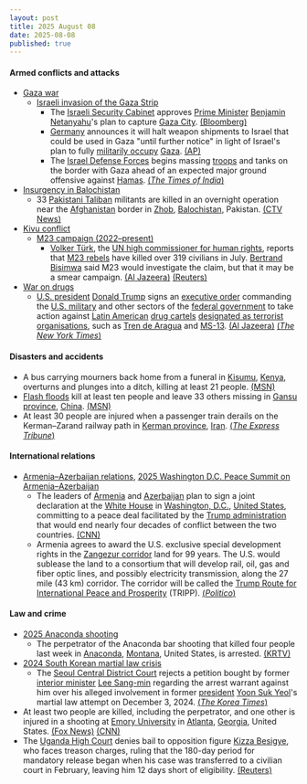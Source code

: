 ```yaml
---
layout: post
title: 2025 August 08
date: 2025-08-08
published: true
---
```



#### Armed conflicts and attacks

* [Gaza war](https://en.wikipedia.org/wiki/Gaza_war "Gaza war")
  * [Israeli invasion of the Gaza Strip](https://en.wikipedia.org/wiki/Israeli_invasion_of_the_Gaza_Strip "Israeli invasion of the Gaza Strip")
    * The [Israeli Security Cabinet](https://en.wikipedia.org/wiki/Security_Cabinet_of_Israel "Security Cabinet of Israel") approves [Prime Minister](https://en.wikipedia.org/wiki/Prime_Minister_of_Israel "Prime Minister of Israel") [Benjamin Netanyahu](https://en.wikipedia.org/wiki/Benjamin_Netanyahu "Benjamin Netanyahu")'s plan to capture [Gaza City](https://en.wikipedia.org/wiki/Gaza_City "Gaza City"). [(Bloomberg)](https://www.bloomberg.com/news/articles/2025-08-08/israel-security-cabinet-approves-pm-s-plan-to-seize-gaza-city-me26un7f)
    * [Germany](https://en.wikipedia.org/wiki/Germany "Germany") announces it will halt weapon shipments to Israel that could be used in Gaza "until further notice" in light of Israel's plan to fully [militarily occupy](https://en.wikipedia.org/wiki/Military_occupation "Military occupation") [Gaza](https://en.wikipedia.org/wiki/Gaza_Strip "Gaza Strip"). [(AP)](https://apnews.com/article/germany-mideast-weapons-b957e28b73ee94ed33fbd2d4e4d36246)
    * The [Israel Defense Forces](https://en.wikipedia.org/wiki/Israel_Defense_Forces "Israel Defense Forces") begins massing [troops](https://en.wikipedia.org/wiki/Israeli_Ground_Forces "Israeli Ground Forces") and tanks on the border with Gaza ahead of an expected major ground offensive against [Hamas](https://en.wikipedia.org/wiki/Hamas "Hamas"). [(*The Times of India*)](https://timesofindia.indiatimes.com/world/middle-east/ground-invasion-in-gaza-israel-military-building-up-troops-equipment-near-border-report/articleshow/123183462.cms)
* [Insurgency in Balochistan](https://en.wikipedia.org/wiki/Insurgency_in_Balochistan "Insurgency in Balochistan")
  * 33 [Pakistani Taliban](https://en.wikipedia.org/wiki/Pakistani_Taliban "Pakistani Taliban") militants are killed in an overnight operation near the [Afghanistan](https://en.wikipedia.org/wiki/Afghanistan "Afghanistan") border in [Zhob](https://en.wikipedia.org/wiki/Zhob "Zhob"), [Balochistan](https://en.wikipedia.org/wiki/Balochistan%2C_Pakistan "Balochistan, Pakistan"), Pakistan. [(CTV News)](https://www.ctvnews.ca/world/article/pakistani-forces-kill-33-militants-in-overnight-operation-near-afghan-border/)
* [Kivu conflict](https://en.wikipedia.org/wiki/Kivu_conflict "Kivu conflict")
  * [M23 campaign (2022–present)](https://en.wikipedia.org/wiki/M23_campaign_%282022%E2%80%93present%29 "M23 campaign (2022–present)")
    * [Volker Türk](https://en.wikipedia.org/wiki/Volker_T%C3%BCrk "Volker Türk"), the [UN high commissioner for human rights](https://en.wikipedia.org/wiki/Office_of_the_United_Nations_High_Commissioner_for_Human_Rights "Office of the United Nations High Commissioner for Human Rights"), reports that [M23 rebels](https://en.wikipedia.org/wiki/M23_rebels "M23 rebels") have killed over 319 civilians in July. [Bertrand Bisimwa](https://en.wikipedia.org/wiki/Bertrand_Bisimwa "Bertrand Bisimwa") said M23 would investigate the claim, but that it may be a smear campaign. [(Al Jazeera)](https://www.aljazeera.com/news/2025/8/6/m23-rebels-killed-319-civilians-in-east-dr-congo-in-july-un-says) [(Reuters)](https://www.reuters.com/world/africa/m23-rebels-killed-319-civilians-east-congo-july-un-rights-chief-says-2025-08-06/)
* [War on drugs](https://en.wikipedia.org/wiki/War_on_drugs "War on drugs")
  * [U.S. president](https://en.wikipedia.org/wiki/U.S._president "U.S. president") [Donald Trump](https://en.wikipedia.org/wiki/Donald_Trump "Donald Trump") signs an [executive order](https://en.wikipedia.org/wiki/Executive_order "Executive order") commanding the [U.S. military](https://en.wikipedia.org/wiki/United_States_Armed_Forces "United States Armed Forces") and other sectors of the [federal government](https://en.wikipedia.org/wiki/Federal_government_of_the_United_States "Federal government of the United States") to take action against [Latin American](https://en.wikipedia.org/wiki/Latin_America "Latin America") [drug cartels](https://en.wikipedia.org/wiki/Drug_cartels "Drug cartels") [designated as terrorist organisations](https://en.wikipedia.org/wiki/United_States_Department_of_State_list_of_Foreign_Terrorist_Organizations "United States Department of State list of Foreign Terrorist Organizations"), such as [Tren de Aragua](https://en.wikipedia.org/wiki/Tren_de_Aragua "Tren de Aragua") and [MS-13](https://en.wikipedia.org/wiki/MS-13 "MS-13"). [(Al Jazeera)](https://www.aljazeera.com/news/2025/8/8/trump-signs-order-authorising-military-action-against-cartels-reports) [(*The New York Times*)](https://www.nytimes.com/2025/08/08/us/trump-military-drug-cartels.html)

#### Disasters and accidents

* A bus carrying mourners back home from a funeral in [Kisumu](https://en.wikipedia.org/wiki/Kisumu "Kisumu"), [Kenya](https://en.wikipedia.org/wiki/Kenya "Kenya"), overturns and plunges into a ditch, killing at least 21 people. [(MSN)](https://www.msn.com/en-gb/news/world/a-bus-carrying-mourners-from-a-funeral-overturns-in-kenya-killing-21-people/ar-AA1KaN3Y?ocid=msedgdhp&pc=U531&cvid=46626e408c0048a591c5168ba0abbf06&ei=24)
* [Flash floods](https://en.wikipedia.org/wiki/Flash_flood "Flash flood") kill at least ten people and leave 33 others missing in [Gansu province](https://en.wikipedia.org/wiki/Gansu_province "Gansu province"), [China](https://en.wikipedia.org/wiki/China "China"). [(MSN)](https://www.msn.com/en-gb/news/world/flash-floods-kill-at-least-10-people-and-leave-33-missing-in-northwestern-china/ar-AA1K9Iwp?ocid=msedgntp&pc=U531&cvid=6895e4ba8d2945f3aa25215a456a47dd&ei=29)
* At least 30 people are injured when a passenger train derails on the Kerman–Zarand railway path in [Kerman province](https://en.wikipedia.org/wiki/Kerman_province "Kerman province"), [Iran](https://en.wikipedia.org/wiki/Iran "Iran"). [(*The Express Tribune*)](https://tribune.com.pk/story/2560356/at-least-30-injured-after-train-derails-in-southern-iran)

#### International relations

* [Armenia–Azerbaijan relations](https://en.wikipedia.org/wiki/Armenia%E2%80%93Azerbaijan_relations "Armenia–Azerbaijan relations"), [2025 Washington D.C. Peace Summit on Armenia–Azerbaijan](https://en.wikipedia.org/wiki/2025_Washington_D.C._Peace_Summit_on_Armenia%E2%80%93Azerbaijan "2025 Washington D.C. Peace Summit on Armenia–Azerbaijan")
  * The leaders of [Armenia](https://en.wikipedia.org/wiki/Armenia "Armenia") and [Azerbaijan](https://en.wikipedia.org/wiki/Azerbaijan "Azerbaijan") plan to sign a joint declaration at the [White House](https://en.wikipedia.org/wiki/White_House "White House") in [Washington, D.C.](https://en.wikipedia.org/wiki/Washington%2C_D.C. "Washington, D.C."), [United States](https://en.wikipedia.org/wiki/United_States "United States"), committing to a peace deal facilitated by the [Trump administration](https://en.wikipedia.org/wiki/Trump_administration "Trump administration") that would end nearly four decades of conflict between the two countries. [(CNN)](https://www.cnn.com/2025/08/08/politics/strategic-armenia-azerbaijan-corridor-named-after-trump)
  * Armenia agrees to award the U.S. exclusive special development rights in the [Zangezur corridor](https://en.wikipedia.org/wiki/Zangezur_corridor "Zangezur corridor") land for 99 years. The U.S. would sublease the land to a consortium that will develop rail, oil, gas and fiber optic lines, and possibly electricity transmission, along the 27 mile (43 km) corridor. The corridor will be called the [Trump Route for International Peace and Prosperity](https://en.wikipedia.org/wiki/Trump_Route_for_International_Peace_and_Prosperity "Trump Route for International Peace and Prosperity") (TRIPP). [(*Politico*)](https://www.politico.com/news/2025/08/07/us-deal-armenia-azerbaijan-00499285)

#### Law and crime

* [2025 Anaconda shooting](https://en.wikipedia.org/wiki/2025_Anaconda_shooting "2025 Anaconda shooting")
  * The perpetrator of the Anaconda bar shooting that killed four people last week in [Anaconda](https://en.wikipedia.org/wiki/Anaconda%2C_Montana "Anaconda, Montana"), [Montana](https://en.wikipedia.org/wiki/Montana "Montana"), United States, is arrested. [(KRTV)](https://www.krtv.com/news/crime-and-courts/anaconda-shootings-suspect-arrested)
* [2024 South Korean martial law crisis](https://en.wikipedia.org/wiki/2024_South_Korean_martial_law_crisis "2024 South Korean martial law crisis")
  * The [Seoul Central District Court](https://en.wikipedia.org/wiki/Judiciary_of_South_Korea "Judiciary of South Korea") rejects a petition bought by former [interior minister](https://en.wikipedia.org/wiki/Ministry_of_the_Interior_and_Safety "Ministry of the Interior and Safety") [Lee Sang-min](https://en.wikipedia.org/wiki/Lee_Sang-min_%28lawyer%29 "Lee Sang-min (lawyer)") regarding the arrest warrant against him over his alleged involvement in former [president](https://en.wikipedia.org/wiki/President_of_South_Korea "President of South Korea") [Yoon Suk Yeol](https://en.wikipedia.org/wiki/Yoon_Suk_Yeol "Yoon Suk Yeol")'s martial law attempt on December 3, 2024. [(*The Korea Times*)](https://www.koreatimes.co.kr/southkorea/law-crime/20250808/court-dismisses-ex-interior-ministers-petition-against-arrest)
* At least two people are killed, including the perpetrator, and one other is injured in a shooting at [Emory University](https://en.wikipedia.org/wiki/Emory_University "Emory University") in [Atlanta](https://en.wikipedia.org/wiki/Atlanta "Atlanta"), [Georgia](https://en.wikipedia.org/wiki/Georgia_%28U.S._state%29 "Georgia (U.S. state)"), United States. [(Fox News)](https://www.fox5atlanta.com/news/centers-disease-control-active-shooter-emory-university) [(CNN)](https://www.cnn.com/us/live-news/active-shooter-emory-university?t=1754695635612)
* The [Uganda High Court](https://en.wikipedia.org/wiki/Uganda_High_Court "Uganda High Court") denies bail to opposition figure [Kizza Besigye](https://en.wikipedia.org/wiki/Kizza_Besigye "Kizza Besigye"), who faces treason charges, ruling that the 180-day period for mandatory release began when his case was transferred to a civilian court in February, leaving him 12 days short of eligibility. [(Reuters)](https://www.reuters.com/world/africa/ugandan-court-denies-bail-veteran-opposition-leader-treason-case-2025-08-08/)
